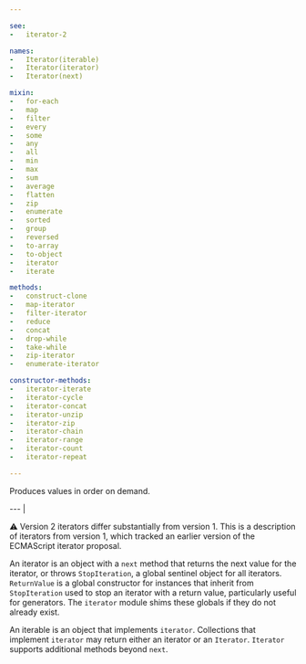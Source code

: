 ```yaml
---

see:
-   iterator-2

names:
-   Iterator(iterable)
-   Iterator(iterator)
-   Iterator(next)

mixin:
-   for-each
-   map
-   filter
-   every
-   some
-   any
-   all
-   min
-   max
-   sum
-   average
-   flatten
-   zip
-   enumerate
-   sorted
-   group
-   reversed
-   to-array
-   to-object
-   iterator
-   iterate

methods:
-   construct-clone
-   map-iterator
-   filter-iterator
-   reduce
-   concat
-   drop-while
-   take-while
-   zip-iterator
-   enumerate-iterator

constructor-methods:
-   iterator-iterate
-   iterator-cycle
-   iterator-concat
-   iterator-unzip
-   iterator-zip
-   iterator-chain
-   iterator-range
-   iterator-count
-   iterator-repeat

---
```


Produces values in order on demand.

--- |

:warning: Version 2 iterators differ substantially from version 1.
This is a description of iterators from version 1, which tracked an earlier
version of the ECMAScript iterator proposal.

An iterator is an object with a `next` method that returns the next value for
the iterator, or throws `StopIteration`, a global sentinel object for all
iterators.
`ReturnValue` is a global constructor for instances that inherit from
`StopIteration` used to stop an iterator with a return value, particularly
useful for generators.
The `iterator` module shims these globals if they do not already exist.

An iterable is an object that implements `iterator`.
Collections that implement `iterator` may return either an iterator or an
`Iterator`.
`Iterator` supports additional methods beyond `next`.


